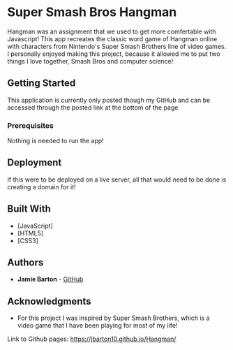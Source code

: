 # Super Smash Bros Hangman

Hangman was an assignment that we used to get more comfertable with Javascript!  This app recreates the classic word game of Hangman online with characters from Nintendo's Super Smash Brothers line of video games. I personally enjoyed making this project, because it allowed me to put two things I love together, Smash Bros and computer science!

## Getting Started

This application is currently only posted though my GitHub and can be accessed through the posted link at the bottom of the page

### Prerequisites

Nothing is needed to run the app!

## Deployment

If this were to be deployed on a live server, all that would need to be done is creating a domain for it!

## Built With

* [JavaScript]
* [HTML5]
* [CSS3]


## Authors

* **Jamie Barton**  - [GitHub](https://github.com/jbarton10)


## Acknowledgments

* For this project I was inspired by Super Smash Brothers, which is a video game that I have been playing for most of my life!


Link to Github pages:   https://jbarton10.github.io/Hangman/
